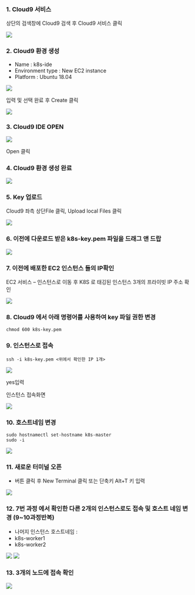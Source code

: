 ### 1.	Cloud9 서비스
상단의 검색창에 Cloud9 검색 후 Cloud9 서비스 클릭

![](../img/liT2-1.png)

### 2.	Cloud9 환경 생성
-	Name : k8s-ide
-	Environment type : New EC2 instance
-	Platform : Ubuntu 18.04

![](../img/liT2-2-1.png)
 
입력 및 선택 완료 후 Create 클릭

![](../img/liT2-2-2.png)

### 3.	Cloud9 IDE OPEN 

![](../img/liT2-3.png)

Open 클릭

### 4.	Cloud9 환경 생성 완료

![](../img/liT2-4.png)

### 5.	Key 업로드

Cloud9 좌측 상단File 클릭, Upload local Files 클릭

![](../img/liT2-5.png)

### 6.	이전에 다운로드 받은 k8s-key.pem 파일을 드래그 앤 드랍
 
![](../img/liT2-6.png)

### 7.	이전에 배포한 EC2 인스턴스 들의 IP확인

EC2 서비스 – 인스턴스로 이동 후 K8S 로 태깅된 인스턴스 3개의 프라이빗 IP 주소 확인

![](../img/liT2-7.png) 

### 8.	Cloud9 에서 아래 명령어를 사용하여 key 파일 권한 변경

```
chmod 600 k8s-key.pem
```

### 9.	인스턴스로 접속
```
ssh -i k8s-key.pem <위에서 확인한 IP 1개>
```
![](../img/liT2-9.png)

yes입력

인스턴스 접속화면

![](../img/liT2-9-2.png) 
	
### 10.	호스트네임 변경
 
```
sudo hostnamectl set-hostname k8s-master
sudo -i
```

![](../img/liT2-10.png)

### 11.	새로운 터미널 오픈

+ 버튼 클릭 후 New Terminal 클릭 또는 단축키 Alt+T 키 입력

![](../img/liT2-11.png) 

### 12.	7번 과정 에서 확인한 다른 2개의 인스턴스로도 접속 및 호스트 네임 변경 (9~10과정반복)

-	나머지 인스턴스 호스트네임 : 
-	k8s-worker1
-	k8s-worker2
 
![](../img/liT2-12-1.png)
![](../img/liT2-12-2.png)

### 13.	3개의 노드에 접속 확인
![](../img/liT2-13.png)